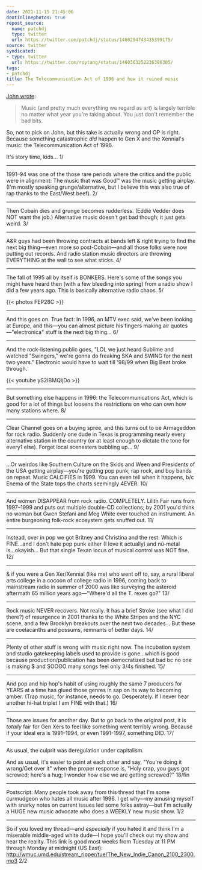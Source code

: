 ```yaml
---
date: 2021-11-15 21:45:06
dontinlinephotos: true
repost_source:
  name: patchdj
  type: twitter
  url: https://twitter.com/patchdj/status/1460294743435399175/
source: twitter
syndicated:
- type: twitter
  url: https://twitter.com/roytang/status/1460363252236386305/
tags:
- patchdj
title: The Telecommunication Act of 1996 and how it ruined music
---
```


[John wrote](https://twitter.com/adr/status/1459998732506775554):

> Music (and pretty much everything we regard as art) is largely terrible no matter what year you're taking about. You just don't remember the bad bits.

So, not to pick on John, but this take is actually wrong and OP is right. Because something catastrophic *did* happen to Gen X and the Xennial's music: the Telecommunication Act of 1996. 

It's story time, kids... 1/ 

---

1991–94 was one of the those rare periods where the  critics and the public were in alignment: The music that was Good™ was the music getting airplay. (I'm mostly speaking grunge/alternative, but I believe this was also true of rap thanks to the East/West beef). 2/

---

Then Cobain dies and grunge becomes rudderless. (Eddie Vedder does NOT want the job.) Alternative music doesn't get bad though; it just gets weird. 3/

---

A&R guys had been throwing contracts at bands left & right trying to find the next big thing—even more so post-Cobain—and all those folks were now putting out records. And radio station music directors are throwing EVERYTHING at the wall to see what sticks. 4/

---

The fall of 1995 all by itself is BONKERS. Here's some of the songs you might have heard then (with a few bleeding into spring) from a radio show I did a few years ago. This is basically alternative radio chaos. 5/

{{< photos FEP28C >}}

---

And this goes on. True fact: In 1996, an MTV exec said, we've been looking at Europe, and this—you can almost picture his fingers making air quotes—"electronica" stuff is the next big thing... 6/

---

And the rock-listening public goes, "LOL we just heard Sublime and watched "Swingers," we're gonna do freaking SKA and SWING for the next two years." Electronic would have to wait till '98/99 when Big Beat broke through. 

{{< youtube yS2IBMQIjDo >}}

---

But something else happens in 1996: the Telecommunications Act, which is good for a lot of things but loosens the restrictions on who can own how many stations where. 8/

---

Clear Channel goes on a buying spree, and this turns out to be Armageddon for rock radio. Suddenly one dude in Texas is programming nearly every alternative station in the country (or at least enough to dictate the tone for every1 else). Forget local scenesters bubbling up... 9/

---

...Or weirdos like Southern Culture on the Skids and Ween and Presidents of the USA getting airplay—you're getting pop punk, rap rock, and boy bands on repeat. Music CALCIFIES in 1999. You can even tell when it happens, b/c Enema of the State tops the charts seemingly 4EVER. 10/

---

And women DISAPPEAR from rock radio. COMPLETELY. Lilith Fair runs from 1997–1999 and puts out multiple double-CD collections; by 2001 you'd think no woman but Gwen Stefani and Meg White ever touched an instrument. An entire burgeoning folk-rock ecosystem gets snuffed out. 11/

---

Instead, over in pop we got Britney and Christina and the rest. Which is FINE...and I don't hate pop punk either (I love it actually) and nü-metal is...okayish... But that single Texan locus of musical control was NOT fine. 12/

---

& if you were a Gen Xer/Xennial (like me) who went off to, say, a rural liberal arts college in a cocoon of college radio in 1996, coming back to mainstream radio in summer of 2000 was like surveying the asteroid aftermath 65 million years ago—"Where'd all the T. rexes go?" 13/

---

Rock music NEVER recovers. Not really. It has a brief Stroke (see what I did there?) of resurgence in 2001 thanks to the White Stripes and the NYC scene, and a few Brooklyn breakouts over the next two decades... But these are coelacanths and possums, remnants of better days. 14/

---

Plenty of other stuff is wrong with music right now. The incubation system and studio gatekeeping labels used to provide is gone...which is good because production/publication has been democratized but bad bc no one is making $ and SOOOO many songs feel only 3/4s finished. 15/

---

And pop and hip hop's habit of using roughly the same 7 producers for YEARS at a time has glued those genres in sap on its way to becoming amber. (Trap music, for instance, needs to go. Desperately. If I never hear another hi-hat triplet I am FINE with that.) 16/

---

Those are issues for another day. But to go back to the original post, it is *totally* fair for Gen Xers to feel like something went terribly wrong. Because if your ideal era is 1991–1994, or even 1991-1997, something DID. 17/

---

As usual, the culprit was deregulation under capitalism.



 And as usual, it's easier to point at each other and say, "You're doing it wrong/Get over it" when the proper response is, "Holy crap, you guys got screwed; here's a hug; I wonder how else we are getting screwed?" 18/fin

---

Postscript: Many people took away from this thread that I'm some curmudgeon who hates all music after 1996. I get why—my amusing myself with snarky notes on current issues led some folks astray—but I'm actually a HUGE new music advocate who does a WEEKLY new music show. 1/2

---

So if you loved my thread—and *especially* if you hated it and think I'm a miserable middle-aged white dude—I hope you'll check out my show and hear the reality. This link is good most weeks from Tuesday at 11 PM through Monday at midnight (US East): http://wmuc.umd.edu/stream_ripper/tue/The_New_Indie_Canon_2100_2300.mp3  2/2